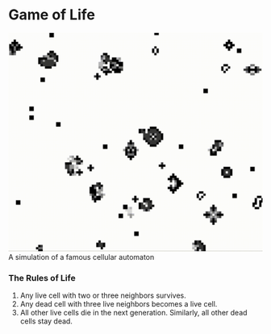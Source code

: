 # Game of Life

![Animation of game of life](/figs/animation.gif)A simulation of a famous cellular automaton


### The Rules of Life

1. Any live cell with two or three neighbors survives.
2. Any dead cell with three live neighbors becomes a live cell.
3. All other live cells die in the next generation. Similarly, all other dead cells stay dead.
